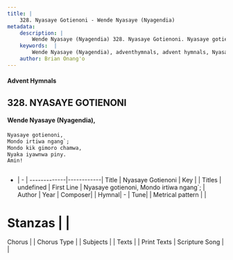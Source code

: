 ```yaml
---
title: |
    328. Nyasaye Gotienoni - Wende Nyasaye (Nyagendia)
metadata:
    description: |
        Wende Nyasaye (Nyagendia) 328. Nyasaye Gotienoni. Nyasaye gotienoni, Mondo irtiwa ngang`; Mondo kik gimoro chamwa, Nyaka iyawnwa piny. Amin!   
    keywords:  |
        Wende Nyasaye (Nyagendia), adventhymnals, advent hymnals, Nyasaye Gotienoni, Nyasaye gotienoni, Mondo irtiwa ngang`;. 
    author: Brian Onang'o
---
```


#### Advent Hymnals
## 328. NYASAYE GOTIENONI
####  Wende Nyasaye (Nyagendia),

```txt
Nyasaye gotienoni,
Mondo irtiwa ngang`;
Mondo kik gimoro chamwa,
Nyaka iyawnwa piny.
Amin!



```

- |   -  |
-------------|------------|
Title | Nyasaye Gotienoni |
Key |  |
Titles | undefined |
First Line | Nyasaye gotienoni, Mondo irtiwa ngang`; |
Author | 
Year | 
Composer| |
Hymnal|  - |
Tune|  |
Metrical pattern | |
# Stanzas |  |
Chorus |  |
Chorus Type |  |
Subjects | |
Texts |  |
Print Texts | 
Scripture Song |  |
    
